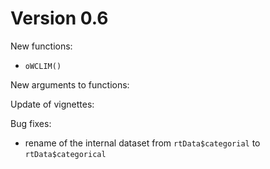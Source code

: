# Version 0.6
New functions: 

* `oWCLIM()`

New arguments to functions:

Update of vignettes:

Bug fixes:

* rename of the internal dataset from `rtData$categorial` to `rtData$categorical`